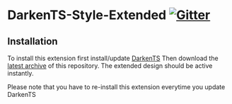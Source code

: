 # DarkenTS-Style-Extended [![Gitter](https://badges.gitter.im/Bluscream/DarkenTS-Style-Extended.svg)](https://gitter.im/Bluscream/DarkenTS-Style-Extended?utm_source=badge&utm_medium=badge&utm_campaign=pr-badge&utm_content=badge)

## Installation
To install this extension first install/update [DarkenTS](https://www.myteamspeak.com/addons/686209af-0b66-4805-b2d7-0e990f7cb9e0)
Then download the [latest archive](https://github.com/Bluscream/DarkenTS-Style-Extended/releases/latest) of this repository.
The extended design should be active instantly.

Please note that you have to re-install this extension everytime you update DarkenTS
